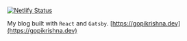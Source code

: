 [![Netlify Status](https://api.netlify.com/api/v1/badges/12332008-b097-4adb-8fb8-ebad4758a377/deploy-status)](https://app.netlify.com/sites/bgopikrishna/deploys)

My blog built with `React` and `Gatsby`.
[https://gopikrishna.dev](https://gopikrishna.dev)
